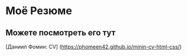 # Моё Резюме
## Можете посмотреть его тут 
[Даниил Фомин: CV] (https://phomeen42.github.io/minin-cv-html-css/)
